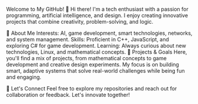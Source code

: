 Welcome to My GitHub! 👋
Hi there! I'm a tech enthusiast with a passion for programming, artificial intelligence, and design. I enjoy creating innovative projects that combine creativity, problem-solving, and logic.

🌟 About Me
Interests: AI, game development, smart technologies, networks, and system management.
Skills: Proficient in C++, JavaScript, and exploring C# for game development.
Learning: Always curious about new technologies, Linux, and mathematical concepts.
🔧 Projects & Goals
Here, you'll find a mix of projects, from mathematical concepts to game development and creative design experiments. My focus is on building smart, adaptive systems that solve real-world challenges while being fun and engaging.

🎯 Let's Connect
Feel free to explore my repositories and reach out for collaboration or feedback. Let's innovate together!
